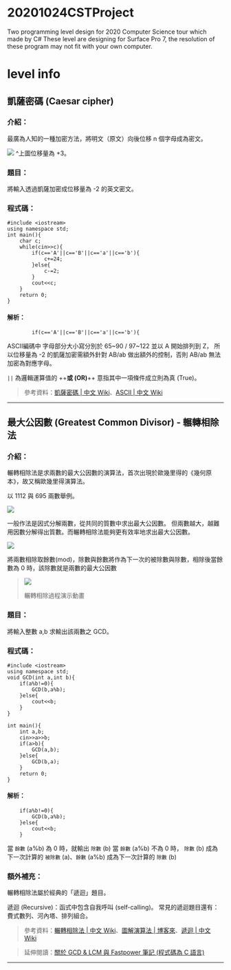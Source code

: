 # 20201024CSTProject
Two programming level design for 2020 Computer Science tour which made by C#
These level are designing for Surface Pro 7, the resolution of these program may not fit with your own computer.

# level info

## 凱薩密碼 (Caesar cipher)

### 介紹：

最廣為人知的一種加密方法，將明文（原文）向後位移 n 個字母成為密文。

![](https://upload.wikimedia.org/wikipedia/commons/thumb/2/2b/Caesar3.svg/1920px-Caesar3.svg.png)
^上圖位移量為 +3。

### 題目：

將輸入透過凱薩加密成位移量為 -2 的英文密文。

### 程式碼：
```cpp=
#include <iostream>
using namespace std;
int main(){
    char c;
    while(cin>>c){
        if(c=='A'||c=='B'||c=='a'||c=='b'){ 
            c+=24;
        }else{
            c-=2;
        }
        cout<<c;
    }
    return 0;
}
```
#### 解析：
```cpp=6
        if(c=='A'||c=='B'||c=='a'||c=='b'){ 
```
ASCII編碼中 字母部分大小寫分別於 65\~90 / 97\~122 並以 A 開始排列到 Z，
所以位移量為 -2 的凱薩加密需額外針對 AB/ab 做出額外的控制，否則 AB/ab 無法加密為對應字母。

`||` 為邏輯運算值的 ++**或 (OR)**++ 意指其中一項條件成立則為真 (True)。



> 參考資料：[凱薩密碼 | 中文 Wiki](https://zh.wikipedia.org/wiki/%E5%87%B1%E6%92%92%E5%AF%86%E7%A2%BC)、[ASCII | 中文 Wiki](https://zh.wikipedia.org/wiki/ASCII)
---
## 最大公因數 (Greatest Common Divisor) - 輾轉相除法

### 介紹：

輾轉相除法是求兩數的最大公因數的演算法，首次出現於歐幾里得的《幾何原本》，故又稱歐幾里得演算法。

以 1112 與 695 兩數舉例。

![](https://i.imgur.com/4u4IEIX.png)

一般作法是因式分解兩數，從共同的質數中求出最大公因數。
但兩數越大，越難用因數分解得出質數。而輾轉相除法能夠更有效率地求出最大公因數。

![](https://i.imgur.com/vUhXY1t.png)

將兩數相除取餘數(mod)，除數與餘數將作為下一次的被除數與除數，相除後當餘數為 0 時，該除數就是兩數的最大公因數

>![](https://i.imgur.com/4FJFxn3.gif)
> 
> 輾轉相除過程演示動畫

### 題目：

將輸入整數 a,b 求輸出該兩數之 GCD。

### 程式碼：
```cpp=
#include <iostream>
using namespace std;
void GCD(int a,int b){
    if(a%b!=0){
        GCD(b,a%b);
    }else{
        cout<<b;
    }
}

int main(){
    int a,b;
    cin>>a>>b;
    if(a>b){
        GCD(a,b);
    }else{
        GCD(b,a);
    }
    return 0;
}
```
#### 解析：
```cpp=3
    if(a%b!=0){
        GCD(b,a%b);
    }else{
        cout<<b;
    }
```
當 `餘數` (a%b) 為 0 時，就輸出 `除數` (b)
當 `餘數` (a%b) 不為 0 時，
`除數` (b) 成為下一次計算的 `被除數` (a)、`餘數` (a%b) 成為下一次計算的 `除數` (b)

### 額外補充：
輾轉相除法屬於經典的「遞迴」題目。

遞迴 (Recursive)：函式中包含自我呼叫 (self-calling)。
常見的遞迴題目還有：費式數列、河內塔、排列組合。

> 參考資料：[輾轉相除法 | 中文 Wiki](https://zh.wikipedia.org/wiki/%E8%BC%BE%E8%BD%89%E7%9B%B8%E9%99%A4%E6%B3%95)、[圖解演算法 | 博客來](https://www.books.com.tw/products/0010771263?gclid=Cj0KCQjwi7DtBRCLARIsAGCJWBpXQxRyhkrFhxl_zTjoJQMaPzipbDbDGVx66WlIV8DZoXVMqWHGt58aAnYKEALw_wcB)、[遞迴 | 中文 Wiki](https://zh.wikipedia.org/wiki/%E9%80%92%E5%BD%92)

> 延伸閱讀：[關於 GCD & LCM 與 Fastpower 筆記 (程式碼為 C 語言)](https://hackmd.io/@LpxP4PXkRH6K6mdUSl0_Vw/Hybtd9yFX)

---
